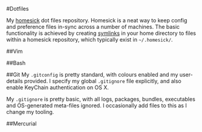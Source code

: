 #Dotfiles

My [homesick](https://github.com/technicalpickles/homesick) dot files 
repository. Homesick is a neat way to keep config and preference files in-sync
across a number of machines. The basic functionality is achieved by creating
[symlinks](http://en.wikipedia.org/wiki/Symbolic_link) in your home directory
to files within a homesick repository, which typically exist in `~/.homesick/`.

##Vim

##Bash

##Git
My `.gitconfig` is pretty standard, with colours enabled and my user-details
provided. I specify my global `.gitignore` file explicitly, and also enable
KeyChain authentication on OS X.

My `.gitignore` is pretty basic, with all logs, packages, bundles, executables
and OS-generated meta-files ignored. I occasionally add files to this as I
change my tooling.

##Mercurial


